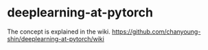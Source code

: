 # deeplearning-at-pytorch
The concept is explained in the wiki.
https://github.com/chanyoung-shin/deeplearning-at-pytorch/wiki
